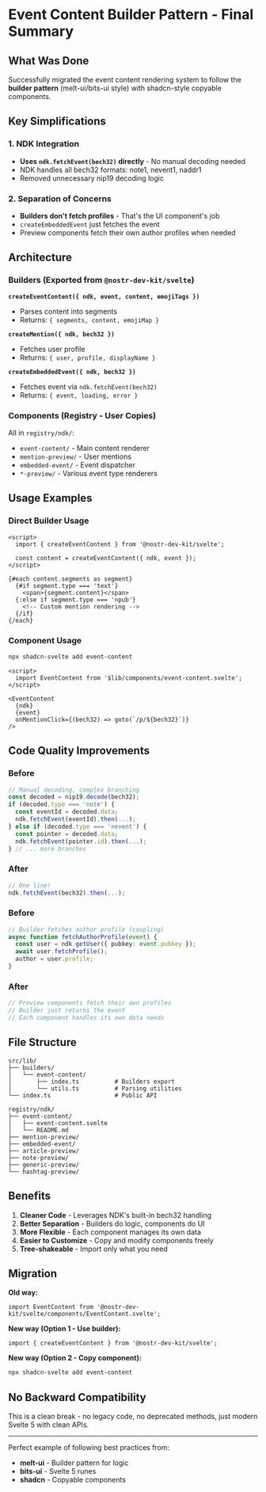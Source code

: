 # Event Content Builder Pattern - Final Summary

## What Was Done

Successfully migrated the event content rendering system to follow the **builder pattern** (melt-ui/bits-ui style) with shadcn-style copyable components.

## Key Simplifications

### 1. NDK Integration
- **Uses `ndk.fetchEvent(bech32)` directly** - No manual decoding needed
- NDK handles all bech32 formats: note1, nevent1, naddr1
- Removed unnecessary nip19 decoding logic

### 2. Separation of Concerns
- **Builders don't fetch profiles** - That's the UI component's job
- `createEmbeddedEvent` just fetches the event
- Preview components fetch their own author profiles when needed

## Architecture

### Builders (Exported from `@nostr-dev-kit/svelte`)

**`createEventContent({ ndk, event, content, emojiTags })`**
- Parses content into segments
- Returns: `{ segments, content, emojiMap }`

**`createMention({ ndk, bech32 })`**
- Fetches user profile
- Returns: `{ user, profile, displayName }`

**`createEmbeddedEvent({ ndk, bech32 })`**
- Fetches event via `ndk.fetchEvent(bech32)`
- Returns: `{ event, loading, error }`

### Components (Registry - User Copies)

All in `registry/ndk/`:
- `event-content/` - Main content renderer
- `mention-preview/` - User mentions
- `embedded-event/` - Event dispatcher
- `*-preview/` - Various event type renderers

## Usage Examples

### Direct Builder Usage

```svelte
<script>
  import { createEventContent } from '@nostr-dev-kit/svelte';
  
  const content = createEventContent({ ndk, event });
</script>

{#each content.segments as segment}
  {#if segment.type === 'text'}
    <span>{segment.content}</span>
  {:else if segment.type === 'npub'}
    <!-- Custom mention rendering -->
  {/if}
{/each}
```

### Component Usage

```bash
npx shadcn-svelte add event-content
```

```svelte
<script>
  import EventContent from '$lib/components/event-content.svelte';
</script>

<EventContent
  {ndk}
  {event}
  onMentionClick={(bech32) => goto(`/p/${bech32}`)}
/>
```

## Code Quality Improvements

### Before
```ts
// Manual decoding, complex branching
const decoded = nip19.decode(bech32);
if (decoded.type === 'note') {
  const eventId = decoded.data;
  ndk.fetchEvent(eventId).then(...);
} else if (decoded.type === 'nevent') {
  const pointer = decoded.data;
  ndk.fetchEvent(pointer.id).then(...);
} // ... more branches
```

### After
```ts
// One line!
ndk.fetchEvent(bech32).then(...);
```

### Before
```ts
// Builder fetches author profile (coupling)
async function fetchAuthorProfile(event) {
  const user = ndk.getUser({ pubkey: event.pubkey });
  await user.fetchProfile();
  author = user.profile;
}
```

### After
```ts
// Preview components fetch their own profiles
// Builder just returns the event
// Each component handles its own data needs
```

## File Structure

```
src/lib/
├── builders/
│   └── event-content/
│       ├── index.ts          # Builders export
│       └── utils.ts          # Parsing utilities
└── index.ts                  # Public API

registry/ndk/
├── event-content/
│   ├── event-content.svelte
│   └── README.md
├── mention-preview/
├── embedded-event/
├── article-preview/
├── note-preview/
├── generic-preview/
└── hashtag-preview/
```

## Benefits

1. **Cleaner Code** - Leverages NDK's built-in bech32 handling
2. **Better Separation** - Builders do logic, components do UI
3. **More Flexible** - Each component manages its own data
4. **Easier to Customize** - Copy and modify components freely
5. **Tree-shakeable** - Import only what you need

## Migration

**Old way:**
```svelte
import EventContent from '@nostr-dev-kit/svelte/components/EventContent.svelte';
```

**New way (Option 1 - Use builder):**
```svelte
import { createEventContent } from '@nostr-dev-kit/svelte';
```

**New way (Option 2 - Copy component):**
```bash
npx shadcn-svelte add event-content
```

## No Backward Compatibility

This is a clean break - no legacy code, no deprecated methods, just modern Svelte 5 with clean APIs.

---

Perfect example of following best practices from:
- **melt-ui** - Builder pattern for logic
- **bits-ui** - Svelte 5 runes
- **shadcn** - Copyable components
